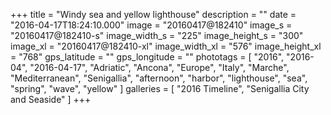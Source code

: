 +++
title = "Windy sea and yellow lighthouse"
description = ""
date = "2016-04-17T18:24:10.000"
image = "20160417@182410"
image_s = "20160417@182410-s"
image_width_s = "225"
image_height_s = "300"
image_xl = "20160417@182410-xl"
image_width_xl = "576"
image_height_xl = "768"
gps_latitude = ""
gps_longitude = ""
phototags = [ "2016", "2016-04", "2016-04-17", "Adriatic", "Ancona", "Europe", "Italy", "Marche", "Mediterranean", "Senigallia", "afternoon", "harbor", "lighthouse", "sea", "spring", "wave", "yellow" ]
galleries = [ "2016 Timeline", "Senigallia City and Seaside" ]
+++
